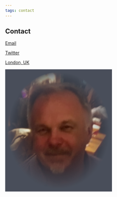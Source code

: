 ```yaml
---
tags: contact
---
```


## Contact

[Email](mailto:brad@nexusseven.com)

[Twitter](https://twitter.com/ArnstBrad)

[London, UK](https://goo.gl/maps/Gzuf7DiyDRaQmh8J8)

![Brad Bust](images/brad-bust-pub1.png)